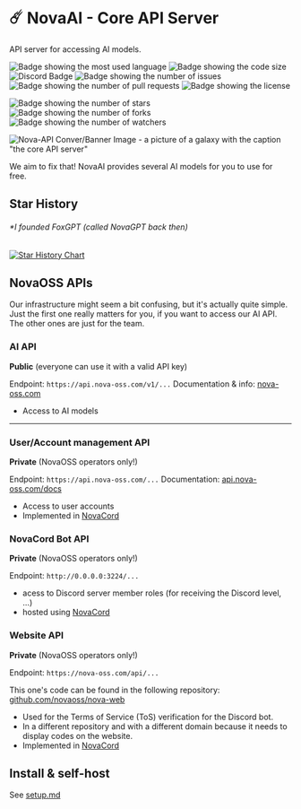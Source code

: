 # ☄️ NovaAI - Core API Server
API server for accessing AI models.

![Badge showing the most used language](https://img.shields.io/github/languages/top/novaoss/nova-api)
![Badge showing the code size](https://img.shields.io/github/languages/code-size/novaoss/nova-api)
![Discord Badge](https://img.shields.io/discord/1120037287300976640)
![Badge showing the number of issues](https://img.shields.io/github/issues/novaoss/nova-api)
![Badge showing the number of pull requests](https://img.shields.io/github/issues-pr/novaoss/nova-api)
![Badge showing the license](https://img.shields.io/github/license/novaoss/nova-api)

![Badge showing the number of stars](https://img.shields.io/github/stars/novaoss/nova-api?style=social)
![Badge showing the number of forks](https://img.shields.io/github/forks/novaoss/nova-api?style=social)
![Badge showing the number of watchers](https://img.shields.io/github/watchers/novaoss/nova-api?style=social)

![Nova-API Conver/Banner Image - a picture of a galaxy with the caption "the core API server"](https://i.ibb.co/ZBhkS56/nova-api.png)

We aim to fix that! NovaAI provides several AI models for you to use for free.

## Star History


###### *I founded FoxGPT (called *NovaGPT* back then)
<a href="https://star-history.com/#NovaOSS/nova-api&FoxGPT/gpt&Date">
  <picture>
    <source media="(prefers-color-scheme: dark)" srcset="https://api.star-history.com/svg?repos=NovaOSS/nova-api,FoxGPT/gpt&type=Date&theme=dark" />
    <source media="(prefers-color-scheme: light)" srcset="https://api.star-history.com/svg?repos=NovaOSS/nova-api,FoxGPT/gpt&type=Date" />
    <img alt="Star History Chart" src="https://api.star-history.com/svg?repos=NovaOSS/nova-api,FoxGPT/gpt&type=Date" />
  </picture>
</a>

## NovaOSS APIs
Our infrastructure might seem a bit confusing, but it's actually quite simple. Just the first one really matters for you, if you want to access our AI API. The other ones are just for the team.

### AI API
**Public** (everyone can use it with a valid API key)

Endpoint: `https://api.nova-oss.com/v1/...`
Documentation & info: [nova-oss.com](https://nova-oss.com)

- Access to AI models

***

### User/Account management API
**Private** (NovaOSS operators only!)

Endpoint: `https://api.nova-oss.com/...`
Documentation: [api.nova-oss.com/docs](https://api.nova-oss.com/docs)

- Access to user accounts
- Implemented in [NovaCord](https://nova-oss.com/novacord)

### NovaCord Bot API
**Private** (NovaOSS operators only!)

Endpoint: `http://0.0.0.0:3224/...`

- acess to Discord server member roles (for receiving the Discord level, ...)
- hosted using [NovaCord](https://nova-oss.com/novacord)

### Website API
**Private** (NovaOSS operators only!)

Endpoint: `https://nova-oss.com/api/...`

This one's code can be found in the following repository: [github.com/novaoss/nova-web](https://github.com/novaoss/nova-web)

- Used for the Terms of Service (ToS) verification for the Discord bot.
- In a different repository and with a different domain because it needs to display codes on the website.
- Implemented in [NovaCord](https://nova-oss.com/novacord)

## Install & self-host
See [setup.md](setup.md)
